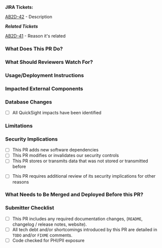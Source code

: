 **JIRA Tickets:**

[AB2D-42](https://jira.cms.gov/browse/AB2D-42) - Description

***Related Tickets***

[AB2D-41](https://jira.cms.gov/browse/AB2D-41) - Reason it's related
 
### What Does This PR Do?

### What Should Reviewers Watch For?

### Usage/Deployment Instructions

### Impacted External Components

### Database Changes

- [ ] All QuickSight impacts have been identified

### Limitations

### Security Implications
<!-- If any boxes are checked, a link to the associated Security Impact Assessment (SIA), security checklist, or other similar document in Confluence -->

- [ ] This PR adds new software dependencies
- [ ] This PR modifies or invalidates our security controls
- [ ] This PR stores or transmits data that was not stored or transmitted before

<!-- If any boxes are checked, please add @StewGoin as a reviewer, and this PR should not be merged unless/until he also approves it. -->

- [ ] This PR requires additional review of its security implications for other reasons

### What Needs to Be Merged and Deployed Before this PR?

### Submitter Checklist

- [ ] This PR includes any required documentation changes, (`README`, changelog / release notes, website).
- [ ] All tech debt and/or shortcomings introduced by this PR are detailed in `TODO` and/or `FIXME` comments.
- [ ] Code checked for PHI/PII exposure